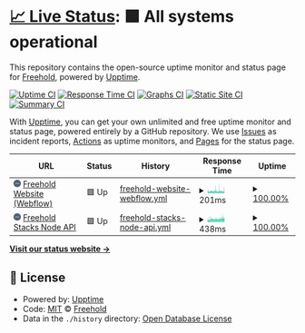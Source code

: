 # [📈 Live Status](https://JoinFreehold.github.io/freehold-status): <!--live status--> **🟩 All systems operational**

This repository contains the open-source uptime monitor and status page for [Freehold](https://joinfreehold.com), powered by [Upptime](https://github.com/upptime/upptime).

[![Uptime CI](https://github.com/JoinFreehold/freehold-status/workflows/Uptime%20CI/badge.svg)](https://github.com/upptime/upptime/actions?query=workflow%3A%22Uptime+CI%22)
[![Response Time CI](https://github.com/JoinFreehold/freehold-status/workflows/Response%20Time%20CI/badge.svg)](https://github.com/upptime/upptime/actions?query=workflow%3A%22Response+Time+CI%22)
[![Graphs CI](https://github.com/JoinFreehold/freehold-status/workflows/Graphs%20CI/badge.svg)](https://github.com/upptime/upptime/actions?query=workflow%3A%22Graphs+CI%22)
[![Static Site CI](https://github.com/JoinFreehold/freehold-status/workflows/Static%20Site%20CI/badge.svg)](https://github.com/upptime/upptime/actions?query=workflow%3A%22Static+Site+CI%22)
[![Summary CI](https://github.com/JoinFreehold/freehold-status/workflows/Summary%20CI/badge.svg)](https://github.com/upptime/upptime/actions?query=workflow%3A%22Summary+CI%22)

With [Upptime](https://upptime.js.org), you can get your own unlimited and free uptime monitor and status page, powered entirely by a GitHub repository. We use [Issues](https://github.com/JoinFreehold/freehold-status/issues) as incident reports, [Actions](https://github.com/JoinFreehold/freehold-status/actions) as uptime monitors, and [Pages](https://JoinFreehold.github.io/freehold-status) for the status page.

<!--start: status pages-->
<!-- This summary is generated by Upptime (https://github.com/upptime/upptime) -->
<!-- Do not edit this manually, your changes will be overwritten -->
<!-- prettier-ignore -->
| URL | Status | History | Response Time | Uptime |
| --- | ------ | ------- | ------------- | ------ |
| <img alt="" src="https://raw.githubusercontent.com/JoinFreehold/freehold-status/master/assets/freehold-icon-blue.png" height="13"> [Freehold Website (Webflow)](https://www.joinfreehold.com) | 🟩 Up | [freehold-website-webflow.yml](https://github.com/JoinFreehold/freehold-status/commits/HEAD/history/freehold-website-webflow.yml) | <details><summary><img alt="Response time graph" src="./graphs/freehold-website-webflow/response-time-week.png" height="20"> 201ms</summary><br><a href="https://status.joinfreehold.com/history/freehold-website-webflow"><img alt="Response time 228" src="https://img.shields.io/endpoint?url=https%3A%2F%2Fraw.githubusercontent.com%2FJoinFreehold%2Ffreehold-status%2FHEAD%2Fapi%2Ffreehold-website-webflow%2Fresponse-time.json"></a><br><a href="https://status.joinfreehold.com/history/freehold-website-webflow"><img alt="24-hour response time 201" src="https://img.shields.io/endpoint?url=https%3A%2F%2Fraw.githubusercontent.com%2FJoinFreehold%2Ffreehold-status%2FHEAD%2Fapi%2Ffreehold-website-webflow%2Fresponse-time-day.json"></a><br><a href="https://status.joinfreehold.com/history/freehold-website-webflow"><img alt="7-day response time 201" src="https://img.shields.io/endpoint?url=https%3A%2F%2Fraw.githubusercontent.com%2FJoinFreehold%2Ffreehold-status%2FHEAD%2Fapi%2Ffreehold-website-webflow%2Fresponse-time-week.json"></a><br><a href="https://status.joinfreehold.com/history/freehold-website-webflow"><img alt="30-day response time 201" src="https://img.shields.io/endpoint?url=https%3A%2F%2Fraw.githubusercontent.com%2FJoinFreehold%2Ffreehold-status%2FHEAD%2Fapi%2Ffreehold-website-webflow%2Fresponse-time-month.json"></a><br><a href="https://status.joinfreehold.com/history/freehold-website-webflow"><img alt="1-year response time 228" src="https://img.shields.io/endpoint?url=https%3A%2F%2Fraw.githubusercontent.com%2FJoinFreehold%2Ffreehold-status%2FHEAD%2Fapi%2Ffreehold-website-webflow%2Fresponse-time-year.json"></a></details> | <details><summary><a href="https://status.joinfreehold.com/history/freehold-website-webflow">100.00%</a></summary><a href="https://status.joinfreehold.com/history/freehold-website-webflow"><img alt="All-time uptime 100.00%" src="https://img.shields.io/endpoint?url=https%3A%2F%2Fraw.githubusercontent.com%2FJoinFreehold%2Ffreehold-status%2FHEAD%2Fapi%2Ffreehold-website-webflow%2Fuptime.json"></a><br><a href="https://status.joinfreehold.com/history/freehold-website-webflow"><img alt="24-hour uptime 100.00%" src="https://img.shields.io/endpoint?url=https%3A%2F%2Fraw.githubusercontent.com%2FJoinFreehold%2Ffreehold-status%2FHEAD%2Fapi%2Ffreehold-website-webflow%2Fuptime-day.json"></a><br><a href="https://status.joinfreehold.com/history/freehold-website-webflow"><img alt="7-day uptime 100.00%" src="https://img.shields.io/endpoint?url=https%3A%2F%2Fraw.githubusercontent.com%2FJoinFreehold%2Ffreehold-status%2FHEAD%2Fapi%2Ffreehold-website-webflow%2Fuptime-week.json"></a><br><a href="https://status.joinfreehold.com/history/freehold-website-webflow"><img alt="30-day uptime 100.00%" src="https://img.shields.io/endpoint?url=https%3A%2F%2Fraw.githubusercontent.com%2FJoinFreehold%2Ffreehold-status%2FHEAD%2Fapi%2Ffreehold-website-webflow%2Fuptime-month.json"></a><br><a href="https://status.joinfreehold.com/history/freehold-website-webflow"><img alt="1-year uptime 100.00%" src="https://img.shields.io/endpoint?url=https%3A%2F%2Fraw.githubusercontent.com%2FJoinFreehold%2Ffreehold-status%2FHEAD%2Fapi%2Ffreehold-website-webflow%2Fuptime-year.json"></a></details>
| <img alt="" src="https://raw.githubusercontent.com/JoinFreehold/freehold-status/master/assets/freehold-icon-blue.png" height="13"> [Freehold Stacks Node API](https://stacks-node.joinfreehold.com/v2/info) | 🟩 Up | [freehold-stacks-node-api.yml](https://github.com/JoinFreehold/freehold-status/commits/HEAD/history/freehold-stacks-node-api.yml) | <details><summary><img alt="Response time graph" src="./graphs/freehold-stacks-node-api/response-time-week.png" height="20"> 438ms</summary><br><a href="https://status.joinfreehold.com/history/freehold-stacks-node-api"><img alt="Response time 365" src="https://img.shields.io/endpoint?url=https%3A%2F%2Fraw.githubusercontent.com%2FJoinFreehold%2Ffreehold-status%2FHEAD%2Fapi%2Ffreehold-stacks-node-api%2Fresponse-time.json"></a><br><a href="https://status.joinfreehold.com/history/freehold-stacks-node-api"><img alt="24-hour response time 515" src="https://img.shields.io/endpoint?url=https%3A%2F%2Fraw.githubusercontent.com%2FJoinFreehold%2Ffreehold-status%2FHEAD%2Fapi%2Ffreehold-stacks-node-api%2Fresponse-time-day.json"></a><br><a href="https://status.joinfreehold.com/history/freehold-stacks-node-api"><img alt="7-day response time 438" src="https://img.shields.io/endpoint?url=https%3A%2F%2Fraw.githubusercontent.com%2FJoinFreehold%2Ffreehold-status%2FHEAD%2Fapi%2Ffreehold-stacks-node-api%2Fresponse-time-week.json"></a><br><a href="https://status.joinfreehold.com/history/freehold-stacks-node-api"><img alt="30-day response time 484" src="https://img.shields.io/endpoint?url=https%3A%2F%2Fraw.githubusercontent.com%2FJoinFreehold%2Ffreehold-status%2FHEAD%2Fapi%2Ffreehold-stacks-node-api%2Fresponse-time-month.json"></a><br><a href="https://status.joinfreehold.com/history/freehold-stacks-node-api"><img alt="1-year response time 365" src="https://img.shields.io/endpoint?url=https%3A%2F%2Fraw.githubusercontent.com%2FJoinFreehold%2Ffreehold-status%2FHEAD%2Fapi%2Ffreehold-stacks-node-api%2Fresponse-time-year.json"></a></details> | <details><summary><a href="https://status.joinfreehold.com/history/freehold-stacks-node-api">100.00%</a></summary><a href="https://status.joinfreehold.com/history/freehold-stacks-node-api"><img alt="All-time uptime 100.00%" src="https://img.shields.io/endpoint?url=https%3A%2F%2Fraw.githubusercontent.com%2FJoinFreehold%2Ffreehold-status%2FHEAD%2Fapi%2Ffreehold-stacks-node-api%2Fuptime.json"></a><br><a href="https://status.joinfreehold.com/history/freehold-stacks-node-api"><img alt="24-hour uptime 100.00%" src="https://img.shields.io/endpoint?url=https%3A%2F%2Fraw.githubusercontent.com%2FJoinFreehold%2Ffreehold-status%2FHEAD%2Fapi%2Ffreehold-stacks-node-api%2Fuptime-day.json"></a><br><a href="https://status.joinfreehold.com/history/freehold-stacks-node-api"><img alt="7-day uptime 100.00%" src="https://img.shields.io/endpoint?url=https%3A%2F%2Fraw.githubusercontent.com%2FJoinFreehold%2Ffreehold-status%2FHEAD%2Fapi%2Ffreehold-stacks-node-api%2Fuptime-week.json"></a><br><a href="https://status.joinfreehold.com/history/freehold-stacks-node-api"><img alt="30-day uptime 100.00%" src="https://img.shields.io/endpoint?url=https%3A%2F%2Fraw.githubusercontent.com%2FJoinFreehold%2Ffreehold-status%2FHEAD%2Fapi%2Ffreehold-stacks-node-api%2Fuptime-month.json"></a><br><a href="https://status.joinfreehold.com/history/freehold-stacks-node-api"><img alt="1-year uptime 100.00%" src="https://img.shields.io/endpoint?url=https%3A%2F%2Fraw.githubusercontent.com%2FJoinFreehold%2Ffreehold-status%2FHEAD%2Fapi%2Ffreehold-stacks-node-api%2Fuptime-year.json"></a></details>

<!--end: status pages-->

[**Visit our status website →**](https://JoinFreehold.github.io/freehold-status)

## 📄 License

- Powered by: [Upptime](https://github.com/upptime/upptime)
- Code: [MIT](./LICENSE) © [Freehold](https://joinfreehold.com)
- Data in the `./history` directory: [Open Database License](https://opendatacommons.org/licenses/odbl/1-0/)
